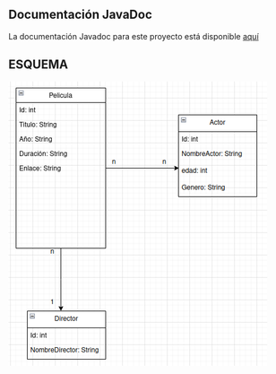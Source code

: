 ## Documentación JavaDoc

La documentación Javadoc para este proyecto está disponible [aquí](https://rababbm.github.io/Hibernate_Cine/doc/index.html)


## ESQUEMA 
![Texto alternativo](schema.png)
